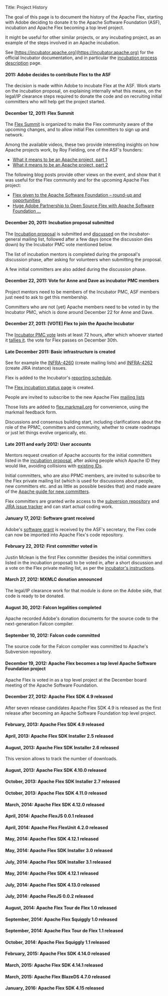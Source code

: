 Title:   Project History

The goal of this page is to document the history of the Apache Flex, starting with Adobe
deciding to donate it to the Apache Software Foundation (ASF), incubation and Apache Flex becoming a top level project.

It might be useful for other similar projects, or any incubating project, as an example of the steps involved in
an Apache incubation.

See [https://incubator.apache.org](https://incubator.apache.org) for the official Incubator documentation, and
in particular the [incubation process description](https://incubator.apache.org/incubation/Process_Description.html) page.

<div class="headline"><h4> 2011: Adobe decides to contribute Flex to the ASF </h4></div>

The decision is made within Adobe to incubate Flex at the ASF. Work starts on the incubation proposal, on explaining
internally what this means, on the legal/IP clearance steps required to donate the code and on recruiting
initial committers who will help get the project started.

<div class="headline"><h4> December 12, 2011: Flex Summit </h4></div>

The [Flex Summit](https://tv.adobe.com/show/flex-community-summit-december-2011) is organized to make
the Flex community aware of the upcoming changes, and to allow initial Flex committers to sign up and network.

Among the available videos, these two provide interesting insights on how Apache projects work, by Roy Fielding,
one of the ASF's founders:

- [What it means to be an Apache project, part 1](https://tv.adobe.com/watch/flex-community-summit-december-2011/what-it-means-to-be-an-apache-project-part-1/)
- [What it means to be an Apache project, part 2](https://tv.adobe.com/watch/flex-community-summit-december-2011/what-it-means-to-be-an-apache-project-part-2/)

The following blog posts provide other views on the event, and show that it was useful for the Flex community
and for the upcoming Apache Flex project:

- [Flex given to the Apache Software Foundation – round-up and opportunities](https://www.flex-tutorial.fr/2011/12/17/flex-given-to-the-apache-software-foundation-round-up-and-opportunities)
- [Huge Adobe Partnership to Open Source Flex with Apache Software Foundation …](https://www.adamflater.net/2011/12/14/apache-flex-beginning/)

<div class="headline"><h4> December 20, 2011: Incubation proposal submitted </h4></div>

The [Incubation proposal](https://wiki.apache.org/incubator/FlexProposal) is submitted
and [discussed](https://mail-archives.apache.org/mod_mbox/incubator-general/201112.mbox/%3CCB14DCA2.3885F%25aharui%40adobe.com%3E) on the incubator-general mailing list, followed after a few days (once the
discussion dies down) by the Incubator PMC vote mentioned below.

The list of incubation mentors is completed during the proposal's discussion phase, after asking for volunteers
when submitting the proposal.

A few initial committers are also added during the discussion phase.

<div class="headline"><h4> December 22, 2011: Vote for Anne and Dave as incubator PMC members </h4></div>

Project mentors need to be members of the Incubator PMC, ASF members just need to ask to get this membership.

Committers who are not (yet) Apache members need to be voted in by the Incubator PMC, which is done
around December 22 for Anne and Dave.

<div class="headline"><h4> December 27, 2011: [VOTE] Flex to join the Apache Incubator </h4></div>

The [Incubator PMC vote](https://markmail.org/message/puo2rtrvby65lb3m)
lasts at least 72 hours, after which whoever started it
[tallies it](https://mail-archives.apache.org/mod_mbox/incubator-general/201112.mbox/%3CCAEWfVJmMq390Hinafg%2Bjik8VqboYG1ixe_gnz5O2bV5q5mtKPw%40mail.gmail.com%3E).
the vote for Flex passes on December 30th.

<div class="headline"><h4> Late December 2011: Basic infrastructure is created </h4></div>

See for example the
[INFRA-4260](https://issues.apache.org/jira/browse/INFRA-4260) (create mailing lists)
and
[INFRA-4262](https://issues.apache.org/jira/browse/INFRA-4262) (create JIRA instance)
issues.

Flex is added to the Incubator's [reporting schedule](https://wiki.apache.org/incubator/ReportingSchedule).

The [Flex incubation status page](https://incubator.apache.org/projects/flex.html) is created.

People are invited to subscribe to the new Apache Flex [mailing lists](/flex/mailing-lists.html)

Those lists are added to [flex.markmail.org](https://flex.markmail.org) for convenience, using the markmail feedback form.

Discussions and consensus building start, including clarifications about the role of the PPMC, committers
and community, whether to create roadmaps or just let things evolve organically, etc.

<div class="headline"><h4> Late 2011 and early 2012: User accounts </h4></div>

Mentors request creation of Apache accounts for the initial committers listed in the
[incubation proposal](https://wiki.apache.org/incubator/FlexProposal), after asking people which Apache ID
they would like, avoiding collisions with [existing IDs](https://people.apache.org/committer-index.html).

Initial committers, who are also PPMC members, are invited to subscribe to the Flex private mailing list
(which is used for discussions about people, new committers etc. and as little as possible besides that) and
made aware of the [Apache guide for new committers](https://www.apache.org/dev/new-committers-guide.html).

Flex committers are granted write access to the [subversion repository](https://svn.apache.org/repos/asf/incubator/flex/)
and [JIRA issue tracker](https://issues.apache.org/jira/browse/FLEX) and can start actual coding work.

<div class="headline"><h4> January 17, 2012: Software grant received </h4></div>

Adobe's [software grant](https://www.apache.org/licenses/software-grant.txt) is received by the ASF's
secretary, the Flex code can now be imported into Apache Flex's code repository.

<div class="headline"><h4> February 22, 2012: First committer voted in </h4></div>

Justin Mclean is the first Flex committer (besides the initial committers listed in the incubation proposal) to
be voted in, after a short discussion and a vote on the Flex private
mailing list, as per the [incubator's instructions](https://incubator.apache.org/guides/ppmc.html).

<div class="headline"><h4> March 27, 2012: MXMLC donation announced </h4></div>

The legal/IP clearance work for that module is done on the Adobe side, that code is ready to be donated.

<div class="headline"><h4> August 30, 2012: Falcon legalities completed </h4></div>

Apache recorded Adobe's donation documents for the source code to the next-generation Falcon compiler.

<div class="headline"><h4> September 10, 2012: Falcon code committed </h4></div>

The source code for the Falcon compiler was committed to Apache's Subversion repository.

<div class="headline"><h4> December 19, 2012: Apache Flex becomes a top level Apache Software Foundation project </h4></div>

Apache Flex is voted in as a top level project at the December board meeting of the Apache Software Foundation.

<div class="headline"><h4> December 27, 2012: Apache Flex SDK 4.9 released </h4></div>

After seven release candidates Apache Flex SDK 4.9 is released as the first release after becoming an Apache Software Foundation top level project.

<div class="headline"><h4> February, 2013: Apache Flex SDK 4.9 released </h4></div>

<div class="headline"><h4> April, 2013: Apache Flex SDK Installer 2.5 released </h4></div>

<div class="headline"><h4> August, 2013: Apache Flex SDK Installer 2.6 released </h4></div>
This version allows to track the number of downloads.

<div class="headline"><h4> August, 2013: Apache Flex SDK 4.10.0 released </h4></div>

<div class="headline"><h4> October, 2013: Apache Flex SDK Installer 2.7 released </h4></div>

<div class="headline"><h4> October, 2013: Apache Flex SDK 4.11.0 released </h4></div>

<div class="headline"><h4> March, 2014: Apache Flex SDK 4.12.0 released </h4></div>

<div class="headline"><h4> April, 2014: Apache FlexJS 0.0.1 released </h4></div>

<div class="headline"><h4> April, 2014: Apache Flex FlexUnit 4.2.0 released </h4></div>

<div class="headline"><h4> May, 2014: Apache Flex SDK 4.12.1 released </h4></div>

<div class="headline"><h4> May, 2014: Apache Flex SDK Installer 3.0 released </h4></div>

<div class="headline"><h4> July, 2014: Apache Flex SDK Installer 3.1 released </h4></div>

<div class="headline"><h4> May, 2014: Apache Flex SDK 4.12.1 released </h4></div>

<div class="headline"><h4> July, 2014: Apache Flex SDK 4.13.0 released </h4></div>

<div class="headline"><h4> July, 2014: Apache FlexJS 0.0.2 released </h4></div>

<div class="headline"><h4> August, 2014: Apache Flex Tour de Flex 1.0 released </h4></div>

<div class="headline"><h4> September, 2014: Apache Flex Squiggly 1.0 released </h4></div>

<div class="headline"><h4> September, 2014: Apache Flex Tour de Flex 1.1 released </h4></div>

<div class="headline"><h4> October, 2014: Apache Flex Squiggly 1.1 released </h4></div>

<div class="headline"><h4> February, 2015: Apache Flex SDK 4.14.0 released </h4></div>

<div class="headline"><h4> March, 2015: Apache Flex SDK 4.14.1 released </h4></div>

<div class="headline"><h4> March, 2015: Apache Flex BlazeDS 4.7.0 released </h4></div>

<div class="headline"><h4> January, 2016: Apache Flex SDK 4.15 released </h4></div>
